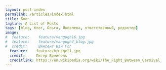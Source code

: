 ```yaml
---
layout: post-index
permalink: /articles/index.html
title: Блог
tagline: A List of Posts
tags: [blog, блог, Ольга, Яковлева, ответственный, редактор]
image:
#  feature:    feature/vangogh16.jpg
#  feature:    feature/vangogh4_blog.jpg
#  credit:     Винсент Ван Гог
  feature:    feature/bruegel1.jpg
  credit:     Питер Брейгель
  creditlink: https://en.wikipedia.org/wiki/The_Fight_Between_Carnival_and_Lent
---
```

